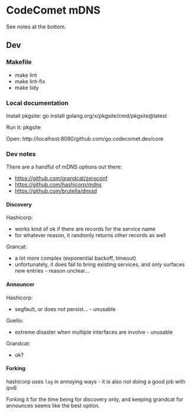 # CodeComet mDNS

See notes at the bottom.

## Dev

### Makefile

* make lint
* make lint-fix
* make tidy

### Local documentation

Install pkgsite: go install golang.org/x/pkgsite/cmd/pkgsite@latest

Run it: pkgsite

Open: http://localhost:8080/github.com/go.codecomet.dev/core

### Dev notes

There are a handful of mDNS options out there:

* https://github.com/grandcat/zeroconf
* https://github.com/hashicorp/mdns
* https://github.com/brutella/dnssd

#### Discovery

Hashicorp:
* works kind of ok if there are records for the service name
* for whatever reason, it randomly returns other records as well

Grancat:
* a lot more complex (exponential backoff, timeout)
* unfortunately, it does fail to bring existing services, and only surfaces new entries - reason unclear...

#### Announcer

Hashicorp:
* segfault, or does not persist... - unusable

Goello:
* extreme disaster when multiple interfaces are involve - unusable

Grandcat:
* ok?

#### Forking

hashicorp uses `log` in annoying ways - it is also not doing a good job with ipv6

Forking it for the time being for discovery only, and keeping grandcat for announces
seems like the best option.